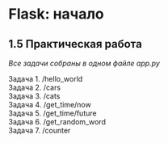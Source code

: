 # Flask: начало
## 1.5 Практическая работа
_Все задачи собраны в одном файле app.py_<br>

Задача 1. /hello_world<br>
Задача 2. /cars<br>
Задача 3. /cats<br>
Задача 4. /get_time/now<br>
Задача 5. /get_time/future<br>
Задача 6. /get_random_word<br>
Задача 7. /counter<br>

